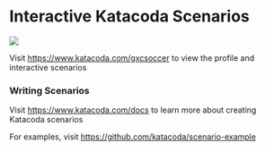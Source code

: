 # Interactive Katacoda Scenarios

[![](http://shields.katacoda.com/katacoda/gxcsoccer/count.svg)](https://www.katacoda.com/gxcsoccer "Get your profile on Katacoda.com")

Visit https://www.katacoda.com/gxcsoccer to view the profile and interactive scenarios

### Writing Scenarios
Visit https://www.katacoda.com/docs to learn more about creating Katacoda scenarios

For examples, visit https://github.com/katacoda/scenario-example
